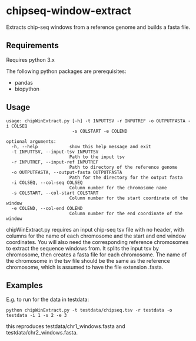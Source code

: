 # **chipseq-window-extract**
Extracts chip-seq windows from a reference genome and builds a fasta file.

## **Requirements**
Requires python 3.x

The following python packages are prerequisites:
- pandas
- biopython

## **Usage**
```
usage: chipWinExtract.py [-h] -t INPUTTSV -r INPUTREF -o OUTPUTFASTA -i COLSEQ
                         -s COLSTART -e COLEND

optional arguments:
  -h, --help            show this help message and exit
  -t INPUTTSV, --input-tsv INPUTTSV
                        Path to the input tsv
  -r INPUTREF, --input-ref INPUTREF
                        Path to directory of the reference genome
  -o OUTPUTFASTA, --output-fasta OUTPUTFASTA
                        Path for the directory for the output fasta
  -i COLSEQ, --col-seq COLSEQ
                        Column number for the chromosome name
  -s COLSTART, --col-start COLSTART
                        Column number for the start coordinate of the window
  -e COLEND, --col-end COLEND
                        Column number for the end coordinate of the window

```
chipWinExtract.py requires an input chip-seq tsv file with no header, with columns for the name of each chromosome and the start and end window coordinates. You will also need the corresponding reference chromosomes to extract the sequence windows from. It splits the input tsv by chromosome, then creates a fasta file for each chromosome. The name of the chromosome in the tsv file should be the same as the reference chromosome, which is assumed to have the file extension .fasta.

## **Examples**
E.g. to run for the data in testdata:
```
python chipWinExtract.py -t testdata/chipseq.tsv -r testdata -o testdata -i 1 -s 2 -e 3
```
this reproduces testdata/chr1_windows.fasta and testdata/chr2_windows.fasta.
